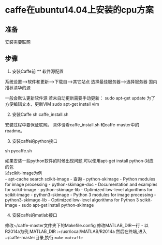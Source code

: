 # caffe在ubuntu14.04上安装的cpu方案

## 准备
安装需要联网

## 步骤
1. 安装Caffe前
** 软件源配置

系统设置—>软件和更新—>下载自—>其它站点
选择最佳服务器—>选择服务器
国内推荐清华的源

一般会默认更新软件源
若未自动更新需要手动更新：
sudo apt-get update
为了方便编辑文本，更新VIM
sudo apt-get install vim

2. 安装Caffe
sh caffe_install.sh

安装过程中要保证联网。
具体请看caffe_install.sh 和caffe-master中的readme。

3. 安装caffe的python接口

sh pycaffe.sh

如果安装一些python软件的时候出现问题,可以使用apt-get install python-对应的包  
以scikit-image为例  
    - apt-cache search scikit-image
        - 查询
        - python-skimage - Python modules for image processing
        - python-skimage-doc - Documentation and examples for scikit-image
        - python-skimage-lib - Optimized low-level algorithms for scikit-image
        - python3-skimage - Python 3 modules for image processing
        - python3-skimage-lib - Optimized low-level algorithms for Python 3 scikit-image
    - sudo apt-get install python-skimage

4. 安装caffe的matlab接口

修改~/caffe-master文件夹下的Makefile.config
修改MATLAB_DIR一行
    - 以R2014a为例,MATLAB_DIR :=/usr/local/MATLAB/R2014a
然后在终端,进入~/caffe-master目录,执行
`make matcaffe`

